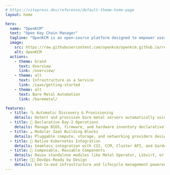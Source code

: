 ```yaml
---
# https://vitepress.dev/reference/default-theme-home-page
layout: home

hero:
  name: "OpenKCM"
  text: "Open Key Chain Manager"
  tagline: "OpenKCM is an open-source platform designed to empower users with robust infrastructure management and bare metal automation"
  image:
    src: https://raw.githubusercontent.com/openkcm/openkcm.github.io/refs/heads/main/docs/assets/logo.png
    alt: OpenKCM
  actions:
    - theme: brand
      text: Overview
      link: /overview/
    - theme: alt
      text: Infrastructure as a Service
      link: /iaas/getting-started
    - theme: alt
      text: Bare Metal Automation
      link: /baremetal/

features:
  - title: 🔍 Automatic Discovery & Provisioning
    details: Detect and provision bare metal servers automatically using Kubernetes-native CRDs.
  - title: 🧰 Declarative Day-2 Operations
    details: Manage BIOS, firmware, and hardware inventory declaratively via Kubernetes.
  - title: ☁️ Modular IaaS Building Blocks
    details: Pluggable compute, storage, and networking providers designed for hybrid and edge deployments.
  - title: 🔗 Native Kubernetes Integration
    details: Seamless integration with CSI, CCM, Cluster API, and Gardener.
  - title: 🧱 Composable, Reusable Components
    details: Reuse standalone modules like Metal Operator, Libvirt, or Ceph Providers across environments.
  - title: 👨‍💻 DevOps-Ready by Design
    details: End-to-end infrastructure and lifecycle management powered by a declarative Kubernetes API.
---
```

